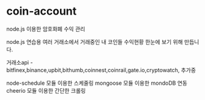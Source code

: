 # coin-account
node.js 이용한 암호화폐 수익 관리

node.js 연습용
여러 거래소에서 거래중인 내 코인들 수익현황 한눈에 보기 위해 만듭니다.

거래소api - bitfinex,binance,upbit,bithumb,coinnest,coinrail,gate.io,cryptowatch, 추가중

node-schedule 모듈 이용한 스케줄링
mongoose 모듈 이용한 mondoDB 연동
cheerio 모듈 이용한 간단한 크롤링



